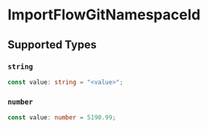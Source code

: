 # ImportFlowGitNamespaceId


## Supported Types

### `string`

```typescript
const value: string = "<value>";
```

### `number`

```typescript
const value: number = 5190.99;
```

